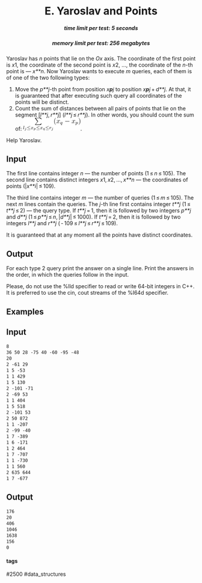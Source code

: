 <h1 style='text-align: center;'> E. Yaroslav and Points</h1>

<h5 style='text-align: center;'>time limit per test: 5 seconds</h5>
<h5 style='text-align: center;'>memory limit per test: 256 megabytes</h5>

Yaroslav has *n* points that lie on the *Ox* axis. The coordinate of the first point is *x*1, the coordinate of the second point is *x*2, ..., the coordinate of the *n*-th point is — *x**n*. Now Yaroslav wants to execute *m* queries, each of them is of one of the two following types:

1. Move the *p**j*-th point from position *x**p**j* to position *x**p**j* + *d**j*. At that, it is guaranteed that after executing such query all coordinates of the points will be distinct.
2. Count the sum of distances between all pairs of points that lie on the segment [*l**j*, *r**j*] (*l**j* ≤ *r**j*). In other words, you should count the sum of: ![](images/527e5edcdc280c214fb887eba0a0b8b2f47c2602.png).

Help Yaroslav.

## Input

The first line contains integer *n* — the number of points (1 ≤ *n* ≤ 105). The second line contains distinct integers *x*1, *x*2, ..., *x**n* — the coordinates of points (|*x**i*| ≤ 109).

The third line contains integer *m* — the number of queries (1 ≤ *m* ≤ 105). The next *m* lines contain the queries. The *j*-th line first contains integer *t**j* (1 ≤ *t**j* ≤ 2) — the query type. If *t**j* = 1, then it is followed by two integers *p**j* and *d**j* (1 ≤ *p**j* ≤ *n*, |*d**j*| ≤ 1000). If *t**j* = 2, then it is followed by two integers *l**j* and *r**j* ( - 109 ≤ *l**j* ≤ *r**j* ≤ 109).

It is guaranteed that at any moment all the points have distinct coordinates.

## Output

For each type 2 query print the answer on a single line. Print the answers in the order, in which the queries follow in the input.

Please, do not use the %lld specifier to read or write 64-bit integers in C++. It is preferred to use the cin, cout streams of the %I64d specifier.

## Examples

## Input


```
8  
36 50 28 -75 40 -60 -95 -48  
20  
2 -61 29  
1 5 -53  
1 1 429  
1 5 130  
2 -101 -71  
2 -69 53  
1 1 404  
1 5 518  
2 -101 53  
2 50 872  
1 1 -207  
2 -99 -40  
1 7 -389  
1 6 -171  
1 2 464  
1 7 -707  
1 1 -730  
1 1 560  
2 635 644  
1 7 -677  

```
## Output


```
176  
20  
406  
1046  
1638  
156  
0  

```


#### tags 

#2500 #data_structures 